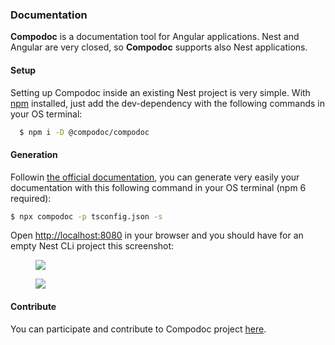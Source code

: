 ### Documentation

**Compodoc** is a documentation tool for Angular applications. Nest and Angular are very closed, so **Compodoc** supports also Nest applications.

#### Setup

Setting up Compodoc inside an existing Nest project is very simple. With [npm](https://www.npmjs.com/) installed, just add the dev-dependency with the following commands in your OS terminal:

```bash
  $ npm i -D @compodoc/compodoc
```

#### Generation

Followin [the official documentation](https://compodoc.app/guides/usage.html), you can generate very easily your documentation with this following command in your OS terminal (npm 6 required):

```bash
$ npx compodoc -p tsconfig.json -s
```

Open [http://localhost:8080](http://localhost:8080) in your browser and you should have for an empty Nest CLi project this screenshot:

<figure><img src="/assets/documentation-compodoc-1.jpg" /></figure>
<figure><img src="/assets/documentation-compodoc-2.jpg" /></figure>

#### Contribute

You can participate and contribute to Compodoc project [here](https://github.com/compodoc/compodoc).
